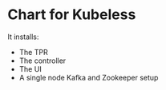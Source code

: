 # Chart for Kubeless

It installs:

* The TPR
* The controller
* The UI
* A single node Kafka and Zookeeper setup
